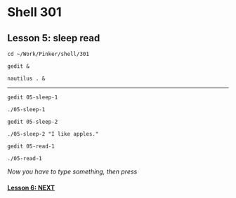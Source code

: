 # Shell 301
## Lesson 5: sleep read

`cd ~/Work/Pinker/shell/301`

`gedit &`

`nautilus . &`
___

`gedit 05-sleep-1`

`./05-sleep-1`

`gedit 05-sleep-2`

`./05-sleep-2 "I like apples."`

`gedit 05-read-1`

`./05-read-1`

*Now you have to type something, then press <Enter>*

#### [Lesson 6: NEXT](https://github.com/inkVerb/pinker/blob/master/301-shell/Lesson-06.md)
